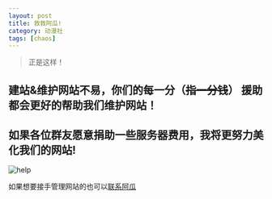 ```yaml
---
layout: post
title: 救救阿瓜!
category: 动漫社
tags: [chaos]
---
```


>正是这样！

## 建站&维护网站不易，你们的每一分（~~指一分钱~~） 援助都会更好的帮助我们维护网站！<br />

## 如果各位群友愿意捐助一些服务器费用，我将更努力美化我们的网站!<br />


![help](https://dev.tencent.com/u/Water_Emissary/p/pbed/git/raw/master/help/help.png)



如果想要接手管理网站的也可以[联系阿瓜](http://wpa.qq.com/msgrd?v=3&uin=1625587055&site=qq&menu=yes)

